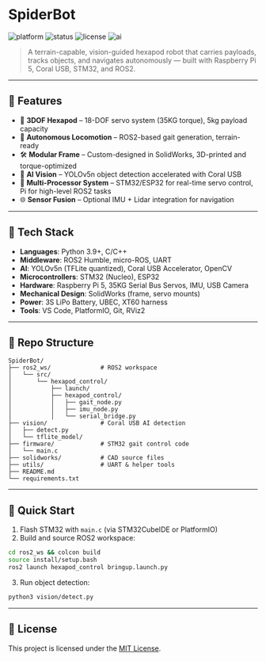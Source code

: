 # SpiderBot

![platform](https://img.shields.io/badge/platform-Raspberry%20Pi-blue)
![status](https://img.shields.io/badge/status-WIP-orange)
![license](https://img.shields.io/badge/license-MIT-green)
![ai](https://img.shields.io/badge/ai-YOLOv5n%20%2B%20Coral%20USB-brightgreen)

> A terrain-capable, vision-guided hexapod robot that carries payloads, tracks objects, and navigates autonomously — built with Raspberry Pi 5, Coral USB, STM32, and ROS2.

---

## 🧠 Features

- 🤖 **3DOF Hexapod** – 18-DOF servo system (35KG torque), 5kg payload capacity
- 🧭 **Autonomous Locomotion** – ROS2-based gait generation, terrain-ready
- 🛠️ **Modular Frame** – Custom-designed in SolidWorks, 3D-printed and torque-optimized
- 🧠 **AI Vision** – YOLOv5n object detection accelerated with Coral USB
- 🧩 **Multi-Processor System** – STM32/ESP32 for real-time servo control, Pi for high-level ROS2 tasks
- 🌐 **Sensor Fusion** – Optional IMU + Lidar integration for navigation

---

## 🧰 Tech Stack

- **Languages**: Python 3.9+, C/C++
- **Middleware**: ROS2 Humble, micro-ROS, UART
- **AI**: YOLOv5n (TFLite quantized), Coral USB Accelerator, OpenCV
- **Microcontrollers**: STM32 (Nucleo), ESP32
- **Hardware**: Raspberry Pi 5, 35KG Serial Bus Servos, IMU, USB Camera
- **Mechanical Design**: SolidWorks (frame, servo mounts)
- **Power**: 3S LiPo Battery, UBEC, XT60 harness
- **Tools**: VS Code, PlatformIO, Git, RViz2

---

## 📁 Repo Structure

```
SpiderBot/
├── ros2_ws/              # ROS2 workspace
│   └── src/
│       └── hexapod_control/
│           ├── launch/
│           ├── hexapod_control/
│           │   ├── gait_node.py
│           │   ├── imu_node.py
│           │   └── serial_bridge.py
├── vision/               # Coral USB AI detection
│   ├── detect.py
│   └── tflite_model/
├── firmware/             # STM32 gait control code
│   └── main.c
├── solidworks/           # CAD source files
├── utils/                # UART & helper tools
├── README.md
└── requirements.txt
```

---

## 🚀 Quick Start

1. Flash STM32 with `main.c` (via STM32CubeIDE or PlatformIO)
2. Build and source ROS2 workspace:
```bash
cd ros2_ws && colcon build
source install/setup.bash
ros2 launch hexapod_control bringup.launch.py
```
3. Run object detection:
```bash
python3 vision/detect.py
```

---

## 📜 License

This project is licensed under the [MIT License](LICENSE).
